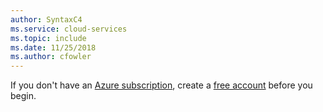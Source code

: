 ```yaml
---
author: SyntaxC4
ms.service: cloud-services
ms.topic: include
ms.date: 11/25/2018
ms.author: cfowler
---
```

If you don't have an [Azure subscription](https://docs.microsoft.com/en-us/office365/enterprise/subscriptions-licenses-accounts-and-tenants-for-microsoft-cloud-offerings#subscriptions), create a [free account](https://azure.microsoft.com/free/?ref=microsoft.com&utm_source=microsoft.com&utm_medium=docs&utm_campaign=visualstudio) before you begin.
